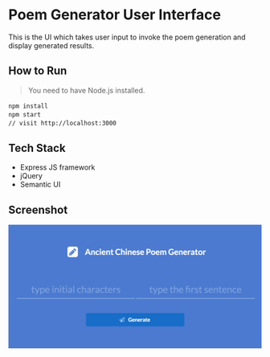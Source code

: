 # Poem Generator User Interface

This is the UI which takes user input to invoke the poem generation and display generated results.

## How to Run

> You need to have Node.js installed.

```sh
npm install
npm start
// visit http://localhost:3000
```

## Tech Stack

+ Express JS framework
+ jQuery
+ Semantic UI

## Screenshot

![UI](../docs/demo.png)

